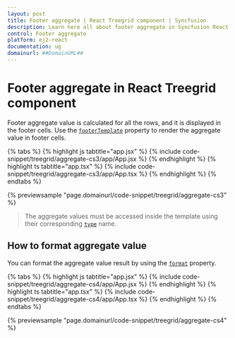 ```yaml
---
layout: post
title: Footer aggregate | React Treegrid component | Syncfusion
description: Learn here all about footer aggregate in Syncfusion React Treegrid component, it's elements, and more.
control: Footer aggregate 
platform: ej2-react
documentation: ug
domainurl: ##DomainURL##
---
```


# Footer aggregate in React Treegrid component

Footer aggregate value is calculated for all the rows, and it is displayed in the footer cells. Use the [`footerTemplate`](https://ej2.syncfusion.com/react/documentation/api/treegrid/aggregateColumnModel/#footertemplate) property to render the aggregate value in footer cells.

{% tabs %}
{% highlight js tabtitle="app.jsx" %}
{% include code-snippet/treegrid/aggregate-cs3/app/App.jsx %}
{% endhighlight %}
{% highlight ts tabtitle="app.tsx" %}
{% include code-snippet/treegrid/aggregate-cs3/app/App.tsx %}
{% endhighlight %}
{% endtabs %}

 {% previewsample "page.domainurl/code-snippet/treegrid/aggregate-cs3" %}

> The aggregate values must be accessed inside the template using their corresponding [`type`](https://ej2.syncfusion.com/react/documentation/api/treegrid/aggregateColumnModel/#type) name.

## How to format aggregate value

You can format the aggregate value result by using the [`format`](https://ej2.syncfusion.com/react/documentation/api/treegrid/aggregateColumnModel/#format) property.

{% tabs %}
{% highlight js tabtitle="app.jsx" %}
{% include code-snippet/treegrid/aggregate-cs4/app/App.jsx %}
{% endhighlight %}
{% highlight ts tabtitle="app.tsx" %}
{% include code-snippet/treegrid/aggregate-cs4/app/App.tsx %}
{% endhighlight %}
{% endtabs %}

 {% previewsample "page.domainurl/code-snippet/treegrid/aggregate-cs4" %}